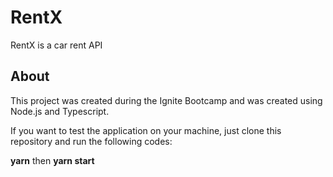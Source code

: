 # RentX

RentX is a car rent API

## About

This project was created during the Ignite Bootcamp and was created using Node.js and Typescript.

If you want to test the application on your machine, just clone this repository and run the following codes:

<strong>yarn</strong>
then
<strong>yarn start</strong>
